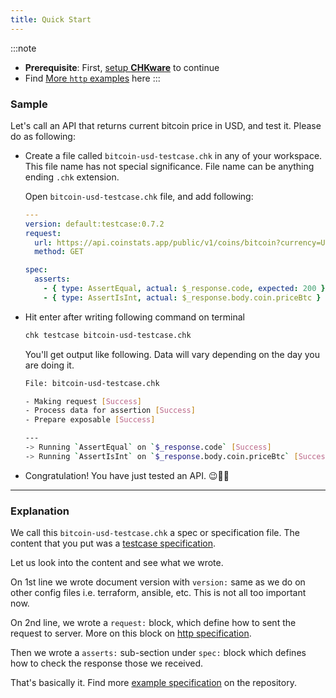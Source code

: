 ```yaml
---
title: Quick Start
---
```


:::note

- **Prerequisite**: First, [setup **CHKware**](/setup) to continue
- Find [More `http` examples](/examples/http-examples) here
  :::

### Sample

Let's call an API that returns current bitcoin price in USD, and test it. Please do as following:

- Create a file called `bitcoin-usd-testcase.chk` in any of your workspace. This file name has not special significance. File name can be anything ending `.chk` extension.

  Open `bitcoin-usd-testcase.chk` file, and add following:

  ```yaml
  ---
  version: default:testcase:0.7.2
  request:
    url: https://api.coinstats.app/public/v1/coins/bitcoin?currency=USD
    method: GET

  spec:
    asserts:
      - { type: AssertEqual, actual: $_response.code, expected: 200 }
      - { type: AssertIsInt, actual: $_response.body.coin.priceBtc }
  ```

- Hit enter after writing following command on terminal

  ```bash
  chk testcase bitcoin-usd-testcase.chk
  ```

  You'll get output like following. Data will vary depending on the day you are doing it.

  ```bash
  File: bitcoin-usd-testcase.chk

  - Making request [Success]
  - Process data for assertion [Success]
  - Prepare exposable [Success]

  ---
  -> Running `AssertEqual` on `$_response.code` [Success]
  -> Running `AssertIsInt` on `$_response.body.coin.priceBtc` [Success]
  ```

- Congratulation! You have just tested an API. :wink::tada::confetti_ball:

---

### Explanation

We call this `bitcoin-usd-testcase.chk` a spec or specification file. The content that you put was a [testcase specification](/references/testcase-reference).

Let us look into the content and see what we wrote.

On 1st line we wrote document version with `version:` same as we do on other config files i.e. terraform, ansible, etc. This is not all too important now.

On 2nd line, we wrote a `request:` block, which define how to sent the request to server. More on this block on [http specification](/references/http-reference).

Then we wrote a `asserts:` sub-section under `spec:` block which defines how to check the response those we received.

That's basically it. Find more [example specification](https://github.com/chkware/cli/tree/main/tests/resources/storage/sample_config) on the repository.
